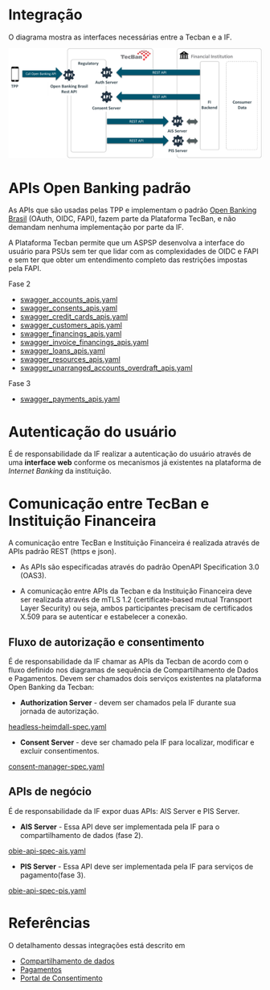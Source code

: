 # Integração

O diagrama mostra as interfaces necessárias entre a Tecban e a IF.

![Integração](../images/Integracao_Apis.png)

# APIs Open Banking padrão

As APIs que são usadas pelas TPP e implementam o padrão [Open Banking Brasil](https://openbanking-brasil.github.io/areadesenvolvedor/) (OAuth, OIDC, FAPI), fazem parte da Plataforma TecBan, e não demandam nenhuma implementação por parte da IF.

A Plataforma Tecban permite que um ASPSP desenvolva a interface do usuário para PSUs sem ter que lidar com as complexidades de OIDC e FAPI e sem ter que obter um entendimento completo das restrições impostas pela FAPI.

Fase 2

- [swagger_accounts_apis.yaml](https://docs.sfa.tecban.com.br/docs/open-banking-if-connect/assets/openapi/fase2/swagger_accounts_apis.yaml)
- [swagger_consents_apis.yaml](https://docs.sfa.tecban.com.br/docs/open-banking-if-connect/assets/openapi/fase2/swagger_consents_apis.yaml)
- [swagger_credit_cards_apis.yaml](https://docs.sfa.tecban.com.br/docs/open-banking-if-connect/assets/openapi/fase2/swagger_credit_cards_apis.yaml)
- [swagger_customers_apis.yaml](https://docs.sfa.tecban.com.br/docs/open-banking-if-connect/assets/openapi/fase2/swagger_customers_apis.yaml)
- [swagger_financings_apis.yaml](https://docs.sfa.tecban.com.br/docs/open-banking-if-connect/assets/openapi/fase2/swagger_financings_apis.yaml)
- [swagger_invoice_financings_apis.yaml](https://docs.sfa.tecban.com.br/docs/open-banking-if-connect/assets/openapi/fase2/swagger_invoice_financings_apis.yaml)
- [swagger_loans_apis.yaml](https://docs.sfa.tecban.com.br/docs/open-banking-if-connect/assets/openapi/fase2/swagger_loans_apis.yaml)
- [swagger_resources_apis.yaml](https://docs.sfa.tecban.com.br/docs/open-banking-if-connect/assets/openapi/fase2/swagger_resources_apis.yaml)
- [swagger_unarranged_accounts_overdraft_apis.yaml](https://docs.sfa.tecban.com.br/docs/open-banking-if-connect/assets/openapi/fase2/swagger_unarranged_accounts_overdraft_apis.yaml)

Fase 3

- [swagger_payments_apis.yaml](https://docs.sfa.tecban.com.br/docs/open-banking-if-connect/assets/openapi/fase3/swagger_payments_apis.yaml)


# Autenticação do usuário

É de responsabilidade da IF realizar a autenticação do usuário através de uma **interface web** conforme os mecanismos já existentes na plataforma de _Internet Banking_ da instituição.

# Comunicação entre TecBan e Instituição Financeira

A comunicação entre TecBan e Instituição Financeira é realizada através de APIs padrão REST (https e json).

- As APIs são especificadas através do padrão OpenAPI Specification 3.0 (OAS3).

- A comunicação entre APIs da Tecban e da Instituição Financeira deve ser realizada através de mTLS 1.2 (certificate-based mutual Transport Layer Security) ou seja, ambos participantes precisam de certificados X.509 para se autenticar e estabelecer a conexão.

## Fluxo de autorização e consentimento

É de responsabilidade da IF chamar as APIs da Tecban de acordo com o fluxo definido nos diagramas de sequência de Compartilhamento de Dados e Pagamentos.
Devem ser chamados dois serviços existentes na plataforma Open Banking da Tecban:

- **Authorization Server** - devem ser chamados pela IF durante sua jornada de autorização.

[headless-heimdall-spec.yaml](https://docs.sfa.tecban.com.br/docs/open-banking-if-connect/assets/openapi/headless-heimdall-spec.yaml)

- **Consent Server** - deve ser chamado pela IF para localizar, modificar e excluir consentimentos.

[consent-manager-spec.yaml](https://docs.sfa.tecban.com.br/docs/open-banking-if-connect/assets/openapi/consent-manager-spec.yaml)

## APIs de negócio

É de responsabilidade da IF expor duas APIs: AIS Server e PIS Server.

- **AIS Server** - Essa API deve ser implementada pela IF para o compartilhamento de dados (fase 2).

[obie-api-spec-ais.yaml](https://docs.sfa.tecban.com.br/docs/open-banking-if-connect/assets/openapi/obie-api-spec-ais.yaml)

- **PIS Server** - Essa API deve ser implementada pela IF para serviços de pagamento(fase 3).

[obie-api-spec-pis.yaml](https://docs.sfa.tecban.com.br/docs/open-banking-if-connect/assets/openapi/obie-api-spec-pis.yaml)


# Referências

O detalhamento dessas integrações está descrito em

- [Compartilhamento de dados]()
- [Pagamentos]()
- [Portal de Consentimento]()
